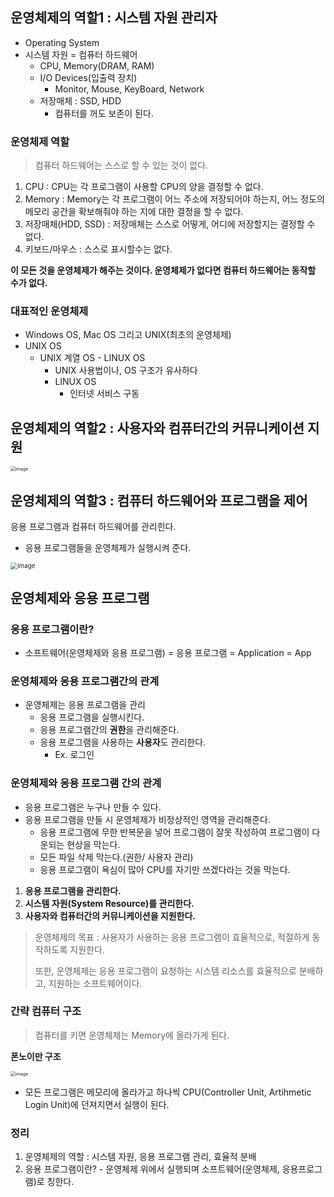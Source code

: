 ## 운영체제의 역할1 : 시스템 자원 관리자

- Operating System
- 시스템 자원 = 컴퓨터 하드웨어
  - CPU, Memory(DRAM, RAM)
  - I/O Devices(입출력 장치)
    - Monitor, Mouse, KeyBoard, Network
  - 저장매체 : SSD, HDD
    - 컴퓨터를 꺼도 보존이 된다.



### 운영체제 역할

> 컴퓨터 하드웨어는 스스로 할 수 있는 것이 없다.

1. CPU : CPU는 각 프로그램이 사용할 CPU의 양을 결정할 수 없다.
2. Memory : Memory는 각 프로그램이 어느 주소에 저장되어야 하는지, 어느 정도의 메모리 공간을 확보해줘야 하는 지에 대한 결정을 할 수 없다.
3. 저장매체(HDD, SSD) : 저장매체는 스스로 어떻게, 어디에 저장할지는 결정할 수 없다.
4. 키보드/마우스 : 스스로 표시할수는 없다.

**이 모든 것을 운영체제가 해주는 것이다. 운영체제가 없다면 컴퓨터 하드웨어는 동작할 수가 없다.**



### 대표적인 운영체제

- Windows OS, Mac OS 그리고 UNIX(최초의 운영체제)
- UNIX OS
  - UNIX 계열 OS - LINUX OS
    - UNIX 사용법이나, OS 구조가 유사하다
    - LINUX OS
      - 인터넷 서비스 구동



## 운영체제의 역할2 : 사용자와 컴퓨터간의 커뮤니케이션 지원

<img src="https://user-images.githubusercontent.com/40616436/75149621-d409e680-5745-11ea-85c4-207ad132b034.png" alt="image" style="zoom:50%;" />



## 운영체제의 역할3 : 컴퓨터 하드웨어와 프로그램을 제어

응용 프로그램과 컴퓨터 하드웨어를 관리힌다.

- 응용 프로그램들을 운영체제가 실행시켜 준다.

<img src="https://user-images.githubusercontent.com/40616436/75149922-732ede00-5746-11ea-8f87-ce3e491093c6.png" alt="image" style="zoom:70%;" />



## 운영체제와 응용 프로그램

### 응용 프로그램이란?

- 소프트웨어(운영체제와 응용 프로그램) = 응용 프로그램 = Application = App



### 운영체제와 응용 프로그램간의 관계

- 운영체제는 응용 프로그램을 관리
  - 응용 프로그램을 실행시킨다.
  - 응용 프로그램간의 **권한**을 관리해준다.
  - 응용 프로그램을 사용하는 **사용자**도 관리한다.
    - Ex. 로그인



### 운영체제와 응용 프로그램 간의 관계

- 응용 프로그램은 누구나 만들 수 있다.
- 응용 프로그램을 만들 시 운영체제가 비정상적인 영역을 관리해준다.
  - 응용 프로그램에 무한 반복문을 넣어 프로그램이 잘못 작성하여 프로그램이 다운되는 현상을 막는다.
  - 모든 파일 삭제 막는다.(권한/ 사용자 관리)
  - 응용 프로그램이 욕심이 많아 CPU를 자기만 쓰겠다라는 것을 막는다.

1. **응용 프로그램을 관리한다.**
2. **시스템 자원(System Resource)를 관리한다.**
3. **사용자와 컴퓨터간의 커뮤니케이션을 지원한다.**

> 운영체제의 목표 : 사용자가 사용하는 응용 프로그램이 효율적으로, 적절하게 동작하도록 지원한다.
>
> 또한, 운영체제는 응용 프로그램이 요청하는 시스템 리소스를 효율적으로 분배하고, 지원하는 소프트웨어이다.



### 간략 컴퓨터 구조

> 컴퓨터를 키면 운영체제는 Memory에 올라가게 된다.

**폰노이만 구조**

<img src="https://user-images.githubusercontent.com/40616436/75150976-f4877000-5748-11ea-86f5-0f554c57d9c5.png" alt="image" style="zoom:50%;" />

- 모든 프로그램은 메모리에 올라가고 하나씩 CPU(Controller Unit, Artihmetic Login Unit)에 던져지면서 실행이 된다.



### 정리

1. 운영체제의 역할 : 시스템 자원, 응용 프로그램 관리, 효율적 분배
2. 응용 프로그램이란? - 운영체제 위에서 실행되며 소프트웨어(운영체제, 응용프로그램)로 칭한다.